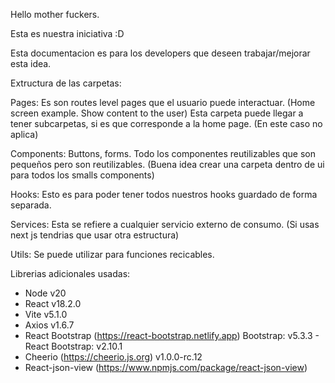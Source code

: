 Hello mother fuckers.

Esta es nuestra iniciativa :D

Esta documentacion es para los developers que deseen trabajar/mejorar esta idea.

Extructura de las carpetas:

Pages: Es son routes level pages que el usuario puede interactuar. (Home screen example. Show content to the user) Esta carpeta puede llegar a tener subcarpetas, si es que corresponde a la home page. (En este caso no aplica)

Components: Buttons, forms. Todo los componentes reutilizables que son pequeños pero son reutilizables. (Buena idea crear una carpeta dentro de ui para todos los smalls components)

Hooks: Esto es para poder tener todos nuestros hooks guardado de forma separada.

Services: Esta se refiere a cualquier servicio externo de consumo. (Si usas next js tendrias que usar otra estructura)

Utils: Se puede utilizar para funciones recicables.

Librerias adicionales usadas:

- Node v20
- React v18.2.0
- Vite v5.1.0
- Axios v1.6.7
- React Bootstrap (https://react-bootstrap.netlify.app) Bootstrap: v5.3.3 - React Bootstrap: v2.10.1
- Cheerio (https://cheerio.js.org) v1.0.0-rc.12
- React-json-view (https://www.npmjs.com/package/react-json-view)